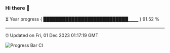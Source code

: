 ### Hi there 👋

⏳ Year progress { ███████████████████████████▁▁▁ } 91.52 %

---

⏰ Updated on Fri, 01 Dec 2023 01:17:19 GMT

![Progress Bar CI](https://github.com/liununu/liununu/workflows/Progress%20Bar%20CI/badge.svg)
